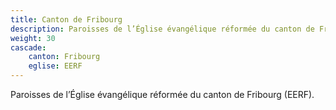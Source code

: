 ```yaml
---
title: Canton de Fribourg
description: Paroisses de l’Église évangélique réformée du canton de Fribourg (EERF).
weight: 30
cascade:
    canton: Fribourg
    eglise: EERF
---
```


Paroisses de l’Église évangélique réformée du canton de Fribourg (EERF).